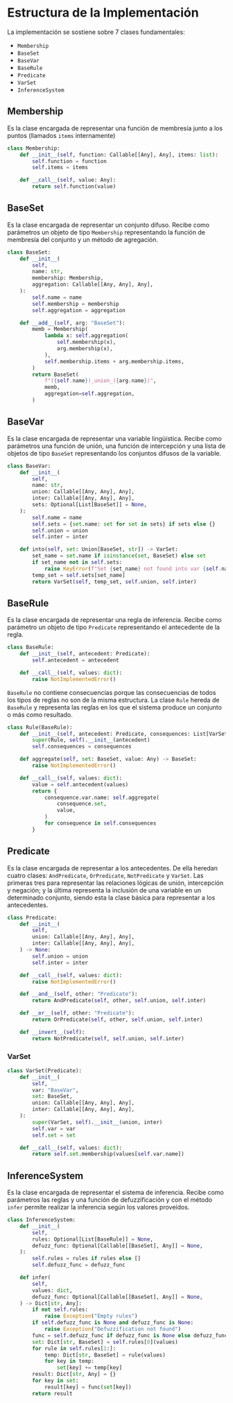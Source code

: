 # Estructura de la Implementación

La implementación se sostiene sobre 7 clases fundamentales:

* `Membership`
* `BaseSet`
* `BaseVar`
* `BaseRule`
* `Predicate`
* `VarSet`
* `InferenceSystem`

## Membership

Es la clase encargada de representar una función de membresía junto a los puntos (llamados `items` internamente)

```python
class Membership:
    def __init__(self, function: Callable[[Any], Any], items: list):
        self.function = function
        self.items = items

    def __call__(self, value: Any):
        return self.function(value)
```

## BaseSet

Es la clase encargada de representar un conjunto difuso. Recibe como parámetros un objeto de tipo `Membership` representando la función de membresía del conjunto y un método de agregación.

```python
class BaseSet:
    def __init__(
        self,
        name: str,
        membership: Membership,
        aggregation: Callable[[Any, Any], Any],
    ):
        self.name = name
        self.membership = membership
        self.aggregation = aggregation

    def __add__(self, arg: "BaseSet"):
        memb = Membership(
            lambda x: self.aggregation(
                self.membership(x),
                arg.membership(x),
            ),
            self.membership.items + arg.membership.items,
        )
        return BaseSet(
            f"({self.name})_union_({arg.name})",
            memb,
            aggregation=self.aggregation,
        )
```

## BaseVar

Es la clase encargada de representar una variable lingüística. Recibe como parámetros una función de unión, una función de intercepción y una lista de objetos de tipo `BaseSet` representando los conjuntos difusos de la variable.

```python
class BaseVar:
    def __init__(
        self,
        name: str,
        union: Callable[[Any, Any], Any],
        inter: Callable[[Any, Any], Any],
        sets: Optional[List[BaseSet]] = None,
    ):
        self.name = name
        self.sets = {set.name: set for set in sets} if sets else {}
        self.union = union
        self.inter = inter

    def into(self, set: Union[BaseSet, str]) -> VarSet:
        set_name = set.name if isinstance(set, BaseSet) else set
        if set_name not in self.sets:
            raise KeyError(f"Set {set_name} not found into var {self.name}")
        temp_set = self.sets[set_name]
        return VarSet(self, temp_set, self.union, self.inter)
```

## BaseRule

Es la clase encargada de representar una regla de inferencia. Recibe como parámetro un objeto de tipo `Predicate` representando el antecedente de la regla.

```python
class BaseRule:
    def __init__(self, antecedent: Predicate):
        self.antecedent = antecedent

    def __call__(self, values: dict):
        raise NotImplementedError()
```

`BaseRule` no contiene consecuencias porque las consecuencias de todos los tipos de reglas no son de la misma estructura. La clase `Rule` hereda de `BaseRule` y representa las reglas en los que el sistema produce un conjunto o más como resultado.

```python
class Rule(BaseRule):
    def __init__(self, antecedent: Predicate, consequences: List[VarSet]):
        super(Rule, self).__init__(antecedent)
        self.consequences = consequences

    def aggregate(self, set: BaseSet, value: Any) -> BaseSet:
        raise NotImplementedError()

    def __call__(self, values: dict):
        value = self.antecedent(values)
        return {
            consequence.var.name: self.aggregate(
                consequence.set,
                value,
            )
            for consequence in self.consequences
        }
```

## Predicate

Es la clase encargada de representar a los antecedentes. De ella heredan cuatro clases: `AndPredicate`, `OrPredicate`, `NotPredicate` y `VarSet`. Las primeras tres para representar las relaciones lógicas de unión, intercepción y negación; y la última representa la inclusión de una variable en un determinado conjunto, siendo esta la clase básica para representar a los antecedentes.

```python
class Predicate:
    def __init__(
        self,
        union: Callable[[Any, Any], Any],
        inter: Callable[[Any, Any], Any],
    ) -> None:
        self.union = union
        self.inter = inter

    def __call__(self, values: dict):
        raise NotImplementedError()

    def __and__(self, other: "Predicate"):
        return AndPredicate(self, other, self.union, self.inter)

    def __or__(self, other: "Predicate"):
        return OrPredicate(self, other, self.union, self.inter)

    def __invert__(self):
        return NotPredicate(self, self.union, self.inter)
```

### VarSet

```python
class VarSet(Predicate):
    def __init__(
        self,
        var: "BaseVar",
        set: BaseSet,
        union: Callable[[Any, Any], Any],
        inter: Callable[[Any, Any], Any],
    ):
        super(VarSet, self).__init__(union, inter)
        self.var = var
        self.set = set

    def __call__(self, values: dict):
        return self.set.membership(values[self.var.name])
```

## InferenceSystem

Es la clase encargada de representar el sistema de inferencia. Recibe como parámetros las reglas y una función de defuzzificación y con el método `infer` permite realizar la inferencia según los valores proveídos.

```python
class InferenceSystem:
    def __init__(
        self,
        rules: Optional[List[BaseRule]] = None,
        defuzz_func: Optional[Callable[[BaseSet], Any]] = None,
    ):
        self.rules = rules if rules else []
        self.defuzz_func = defuzz_func

    def infer(
        self,
        values: dict,
        defuzz_func: Optional[Callable[[BaseSet], Any]] = None,
    ) -> Dict[str, Any]:
        if not self.rules:
            raise Exception("Empty rules")
        if self.defuzz_func is None and defuzz_func is None:
            raise Exception("Defuzzification not found")
        func = self.defuzz_func if defuzz_func is None else defuzz_func
        set: Dict[str, BaseSet] = self.rules[0](values)
        for rule in self.rules[1:]:
            temp: Dict[str, BaseSet] = rule(values)
            for key in temp:
                set[key] += temp[key]
        result: Dict[str, Any] = {}
        for key in set:
            result[key] = func(set[key])
        return result
```
